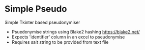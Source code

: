 # Simple Pseudo
Simple Tkinter based pseudonymiser

* Psuedonymise strings using Blake2 hashing https://blake2.net/
* Expects 'identifier' column in an excel to pseudonymise
* Requires salt string to be provided from text file
